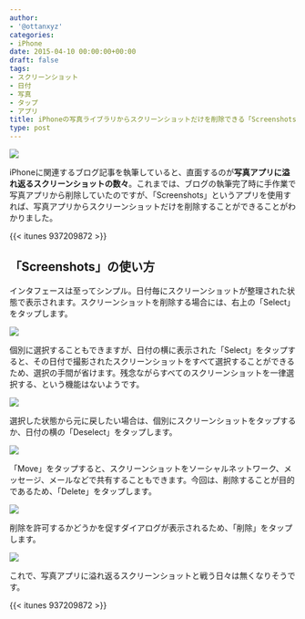 ```yaml
---
author:
- '@ottanxyz'
categories:
- iPhone
date: 2015-04-10 00:00:00+00:00
draft: false
tags:
- スクリーンショット
- 日付
- 写真
- タップ
- アプリ
title: iPhoneの写真ライブラリからスクリーンショットだけを削除できる「Screenshots」
type: post
---
```


![](150410-5527bbb9ebc56.jpg)

iPhoneに関連するブログ記事を執筆していると、直面するのが**写真アプリに溢れ返るスクリーンショットの数々**。これまでは、ブログの執筆完了時に手作業で写真アプリから削除していたのですが、「Screenshots」というアプリを使用すれば、写真アプリからスクリーンショットだけを削除することができることがわかりました。

{{< itunes 937209872 >}}

## 「Screenshots」の使い方

インタフェースは至ってシンプル。日付毎にスクリーンショットが整理された状態で表示されます。スクリーンショットを削除する場合には、右上の「Select」をタップします。

![](150410-5527bbbb2dd4a.png)

個別に選択することもできますが、日付の横に表示された「Select」をタップすると、その日付で撮影されたスクリーンショットをすべて選択することができるため、選択の手間が省けます。残念ながらすべてのスクリーンショットを一律選択する、という機能はないようです。

![](150410-5527bbc9ec106.png)

選択した状態から元に戻したい場合は、個別にスクリーンショットをタップするか、日付の横の「Deselect」をタップします。

![](150410-5527bbbec4b88.png)

「Move」をタップすると、スクリーンショットをソーシャルネットワーク、メッセージ、メールなどで共有することもできます。今回は、削除することが目的であるため、「Delete」をタップします。

![](150410-5527bbc240b0a.png)

削除を許可するかどうかを促すダイアログが表示されるため、「削除」をタップします。

![](150410-5527bbc5e3812.png)

これで、写真アプリに溢れ返るスクリーンショットと戦う日々は無くなりそうです。

{{< itunes 937209872 >}}
